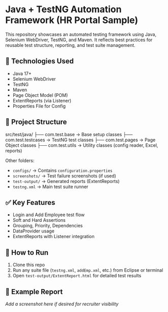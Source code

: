 # Java + TestNG Automation Framework (HR Portal Sample)


This repository showcases an automated testing framework using Java, Selenium WebDriver, TestNG, and Maven. It reflects best practices for reusable test structure, reporting, and test suite management.

## 🔧 Technologies Used
- Java 17+
- Selenium WebDriver
- TestNG
- Maven
- Page Object Model (POM)
- ExtentReports (via Listener)
- Properties File for Config

## 📁 Project Structure
src/test/java/
├── com.test.base → Base setup classes
├── com.test.testcases → TestNG test classes
├── com.test.pages → Page Object classes
├── com.test.utils → Utility classes (config reader, Excel, reports)


Other folders:
- `configs/` → Contains `configuration.properties`
- `screenshots/` → Test failure screenshots (if used)
- `test-output/` → Generated reports (ExtentReports)
- `testng.xml` → Main test suite runner

## ✅ Key Features
- Login and Add Employee test flow
- Soft and Hard Assertions
- Grouping, Priority, Dependencies
- DataProvider usage
- ExtentReports with Listener integration

## 🧪 How to Run
1. Clone this repo
2. Run any suite file (`testng.xml`, `addEmp.xml`, etc.) from Eclipse or terminal
3. Open `test-output/ExtentReport.html` for detailed test results

## 📸 Example Report
_Add a screenshot here if desired for recruiter visibility_



